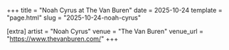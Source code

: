 +++
title = "Noah Cyrus at The Van Buren"
date = 2025-10-24
template = "page.html"
slug = "2025-10-24-noah-cyrus"

[extra]
artist = "Noah Cyrus"
venue = "The Van Buren"
venue_url = "https://www.thevanburen.com/"
+++
